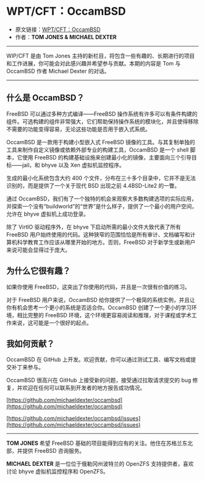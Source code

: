 # WPT/CFT：OccamBSD

- 原文链接：[WPT/CFT：OccamBSD](https://freebsdfoundation.org/wp-content/uploads/2022/01/WIP.CFT-OccamBSD.pdf)
- 作者：**TOM JONES & MICHAEL DEXTER**

---

WIP/CFT 是由 Tom Jones 主持的新栏目，将包含一些有趣的、长期进行的项目和工作进展，你可能会对此感兴趣并希望参与贡献。本期的内容是 Tom 与 OccamBSD 作者 Michael Dexter 的对话。

---

## 什么是 OccamBSD？

FreeBSD 可以通过多种方式编译——FreeBSD 操作系统有许多可以有条件构建的组件。可选构建的组件非常强大，它们帮助保持操作系统的模块化，并且使得移除不需要的功能变得容易，无论这些功能是否用于嵌入式系统。

OccamBSD 是一款用于构建小型嵌入式 FreeBSD 镜像的工具。与其复制单独的工具来制作自定义镜像或依赖外部专业的构建工具，OccamBSD 是一个 shell 脚本，它使用 FreeBSD 的构建基础设施来创建最小化的镜像，主要面向三个引导目标——jail，和 bhyve 以及 Xen 虚拟机监控程序。

生成的最小化系统包含大约 400 个文件，分布在三十多个目录中，它并不是无法识别的，而是提供了一个关于现代 BSD 出现之前 4.4BSD-Lite2 的一瞥。

通过 OccamBSD，我们有了一个独特的机会来观察大多数构建选项的实际应用，并探索一个没有“buildworld”的“世界”是什么样子，提供了一个最小的用户空间，允许在 bhyve 虚拟机上成功登录。

除了 VirtIO 驱动程序外，在 bhyve 下启动所需的最小文件大致代表了所有 FreeBSD 用户始终使用的代码。这种狭窄的范围恰恰是所有审计、文档编写和计算机科学教育工作应该从哪里开始的地方。否则，FreeBSD 对于新学生或新用户来说可能会显得过于庞大。

## 为什么它很有趣？

如果你使用 FreeBSD，这突出了你使用的代码，并且是一次很有价值的练习。

对于 FreeBSD 用户来说，OccamBSD 给你提供了一个极简的系统实例，并且让你有机会思考一个更小的系统是否适合你。OccamBSD 创建了一个更小的学习环境，相比完整的 FreeBSD 环境，这个环境更容易阅读和推理，对于课程或学术工作来说，这可能是一个很好的起点。

## 我如何贡献？

OccamBSD 在 GitHub 上开发。欢迎贡献，你可以通过测试工具、编写文档或提交补丁来参与。

OccamBSD 很高兴在 GitHub 上接受新的问题，接受通过拉取请求提交的 bug 修复，并欢迎在任何可以联系到开发者的地方报告成功情况。

[https://github.com/michaeldexter/occambsd](https://github.com/michaeldexter/occambsd)

[https://github.com/michaeldexter/occambsd/issues](https://github.com/michaeldexter/occambsd/issues)


---

**TOM JONES** 希望 FreeBSD 基础的项目能得到应有的关注。他住在苏格兰东北部，并提供 FreeBSD 咨询服务。

**MICHAEL DEXTER** 是一位位于俄勒冈州波特兰的 OpenZFS 支持提供者，喜欢讨论 bhyve 虚拟机监控程序和 OpenZFS。
